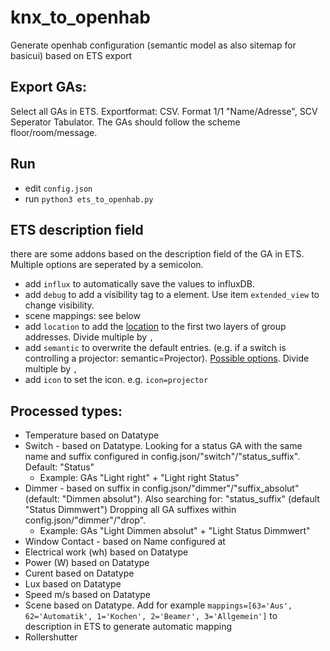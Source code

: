 # knx_to_openhab
Generate openhab configuration (semantic model as also sitemap for basicui) based on ETS export

## Export GAs:
Select all GAs in ETS. Exportformat: CSV. Format 1/1 "Name/Adresse", SCV Seperator Tabulator. The GAs should follow the scheme floor/room/message.

## Run
- edit `config.json`
- run `python3 ets_to_openhab.py`

## ETS description field

there are some addons based on the description field of the GA in ETS. Multiple options are seperated by a semicolon.
- add `influx` to automatically save the values to influxDB.
- add `debug` to add a visibility tag to a element. Use item `extended_view` to change visibility.
- scene mappings: see below
- add `location` to add the [location](https://github.com/openhab/openhab-core/blob/main/bundles/org.openhab.core.semantics/model/SemanticTags.csv) to the first two layers of group addresses. Divide multiple by `,` 
- add `semantic` to overwrite the default entries. (e.g. if a switch is controlling a projector: semantic=Projector). [Possible options](https://github.com/openhab/openhab-core/blob/main/bundles/org.openhab.core.semantics/model/SemanticTags.csv). Divide multiple by `,`  
- add `icon` to set the icon. e.g. `icon=projector`

## Processed types:
- Temperature  based on Datatype
- Switch - based on Datatype. Looking for a status GA with the same name and suffix configured in config.json/"switch"/"status_suffix". Default: "Status" 
    - Example: GAs "Light right" + "Light right Status"
- Dimmer - based on suffix in config.json/"dimmer"/"suffix_absolut" (default: "Dimmen absolut"). Also searching for: "status_suffix" (default "Status Dimmwert") Dropping all GA suffixes within config.json/"dimmer"/"drop".
    -  Example: GAs "Light Dimmen absolut" + "Light Status Dimmwert"
- Window Contact - based on Name configured at 
- Electrical work (wh) based on Datatype    
- Power (W) based on Datatype
- Curent based on Datatype
- Lux based on Datatype
- Speed m/s based on Datatype
- Scene based on Datatype. Add for example `mappings=[63='Aus', 62='Automatik', 1='Kochen', 2='Beamer', 3='Allgemein']` to description in ETS to generate automatic mapping
- Rollershutter 
